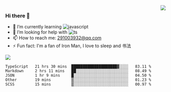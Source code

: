 <img align='right' src='https://github-readme-stats.vercel.app/api?username=niaogege&show_icons=true&theme=radical'/>

### Hi there 👋

- 🌱 I’m currently learning ![javascript](https://img.shields.io/badge/javacript-learn-orange)
- 🤔 I’m looking for help with ![ts](https://img.shields.io/badge/ts-learn-yellow)
- 📫 How to reach me: 291003932@qq.com
- ⚡ Fun fact:  I'm a fan of Iron Man, I love to sleep and 书法

![](https://github-readme-stats.vercel.app/api/top-langs/?username=niaogege&layout=compact)

<!--START_SECTION:waka-->
```text
TypeScript   21 hrs 30 mins  ████████████████████▓░░░░   83.11 % 
Markdown     2 hrs 11 mins   ██░░░░░░░░░░░░░░░░░░░░░░░   08.49 % 
JSON         1 hr 9 mins     █░░░░░░░░░░░░░░░░░░░░░░░░   04.50 % 
Other        19 mins         ▒░░░░░░░░░░░░░░░░░░░░░░░░   01.23 % 
SCSS         15 mins         ▒░░░░░░░░░░░░░░░░░░░░░░░░   00.97 % 
```
<!--END_SECTION:waka-->
